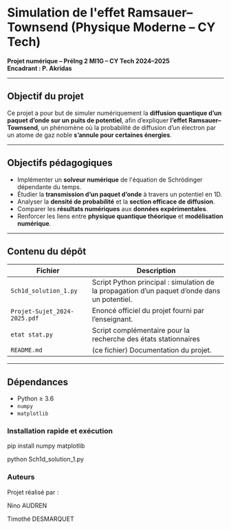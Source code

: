 # Simulation de l'effet Ramsauer–Townsend (Physique Moderne – CY Tech)

**Projet numérique – PréIng 2 MI1G – CY Tech 2024–2025**  
**Encadrant : P. Akridas**

---

## Objectif du projet

Ce projet a pour but de simuler numériquement la **diffusion quantique d’un paquet d’onde sur un puits de potentiel**, afin d’expliquer **l’effet Ramsauer–Townsend**, un phénomène où la probabilité de diffusion d’un électron par un atome de gaz noble **s’annule pour certaines énergies**.

---

## Objectifs pédagogiques

- Implémenter un **solveur numérique** de l'équation de Schrödinger dépendante du temps.
- Étudier la **transmission d’un paquet d’onde** à travers un potentiel en 1D.
- Analyser la **densité de probabilité** et la **section efficace de diffusion**.
- Comparer les **résultats numériques** aux **données expérimentales**.
- Renforcer les liens entre **physique quantique théorique** et **modélisation numérique**.

---

## Contenu du dépôt

| Fichier                      | Description                                                                 |
|-----------------------------|-----------------------------------------------------------------------------|
| `Sch1d_solution_1.py`       | Script Python principal : simulation de la propagation d’un paquet d’onde dans un potentiel. |
| `Projet-Sujet_2024-2025.pdf`| Enoncé officiel du projet fourni par l’enseignant.                          |
| `etat stat.py`                 | Script complémentaire pour la recherche des états stationnaires                                      |
| `README.md`                 | (ce fichier) Documentation du projet.                                      |

---

## Dépendances

- Python ≥ 3.6  
- `numpy`  
- `matplotlib`  

### Installation rapide et exécution

pip install numpy matplotlib

python Sch1d_solution_1.py

### Auteurs

Projet réalisé par :

Nino AUDREN

Timothé DESMARQUET
